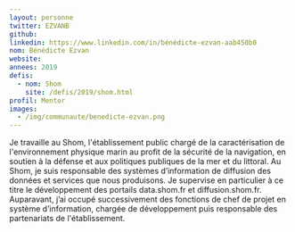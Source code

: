 ```yaml
---
layout: personne
twitter: EZVANB
github:
linkedin: https://www.linkedin.com/in/bénédicte-ezvan-aab450b0
nom: Bénédicte Ezvan
website:
annees: 2019
defis:
  - nom: Shom
    site: /defis/2019/shom.html
profil: Mentor
images:
  - /img/communaute/benedicte-ezvan.png
---
```

Je travaille au Shom, l'établissement public chargé de la caractérisation de l'environnement physique marin au profit de la sécurité de la navigation, en soutien à la défense et aux politiques publiques de la mer et du littoral. Au Shom, je suis responsable des systèmes d’information de diffusion des données et services que nous produisons. Je supervise en particulier à ce titre le développement des portails data.shom.fr et diffusion.shom.fr. Auparavant, j’ai occupé successivement des fonctions de chef de projet en système d’information, chargée de développement puis responsable des partenariats de l'établissement.
